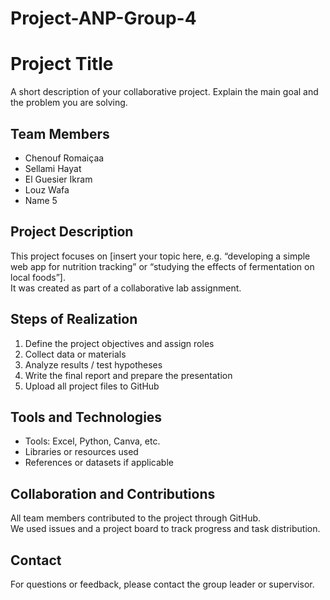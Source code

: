 # Project-ANP-Group-4
# Project Title
A short description of your collaborative project. Explain the main goal and the problem you are solving.

## Team Members
- Chenouf Romaiçaa 
- Sellami Hayat 
- El Guesier Ikram 
- Louz Wafa
- Name 5 

## Project Description
This project focuses on [insert your topic here, e.g. “developing a simple web app for nutrition tracking” or “studying the effects of fermentation on local foods”].  
It was created as part of a collaborative lab assignment.

## Steps of Realization
1. Define the project objectives and assign roles  
2. Collect data or materials  
3. Analyze results / test hypotheses  
4. Write the final report and prepare the presentation  
5. Upload all project files to GitHub  

## Tools and Technologies
- Tools: Excel, Python, Canva, etc.  
- Libraries or resources used  
- References or datasets if applicable  

## Collaboration and Contributions
All team members contributed to the project through GitHub.  
We used issues and a project board to track progress and task distribution.

## Contact
For questions or feedback, please contact the group leader or supervisor.

